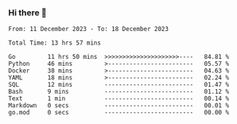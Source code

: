 ### Hi there 👋

<!--
**zhumeme/zhumeme** is a ✨ _special_ ✨ repository because its `README.md` (this file) appears on your GitHub profile.

Here are some ideas to get you started:

- 🔭 I’m currently working on ...
- 🌱 I’m currently learning ...
- 👯 I’m looking to collaborate on ...
- 🤔 I’m looking for help with ...
- 💬 Ask me about ...
- 📫 How to reach me: ...
- 😄 Pronouns: ...
- ⚡ Fun fact: ...
-->

<!--START_SECTION:waka-->

```all_time
From: 11 December 2023 - To: 18 December 2023

Total Time: 13 hrs 57 mins

Go         11 hrs 50 mins  >>>>>>>>>>>>>>>>>>>>>----   84.81 %
Python     46 mins         >------------------------   05.57 %
Docker     38 mins         >------------------------   04.63 %
YAML       18 mins         >------------------------   02.24 %
SQL        12 mins         -------------------------   01.47 %
Bash       9 mins          -------------------------   01.12 %
Text       1 min           -------------------------   00.14 %
Markdown   0 secs          -------------------------   00.01 %
go.mod     0 secs          -------------------------   00.00 %
```

<!--END_SECTION:waka-->
